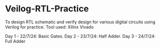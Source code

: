 # Veilog-RTL-Practice
To design RTL schematic and verify design for various digital circuits using Verilog for practice.
Tool used: Xilinx Vivado 

Day 1 - 22/7/24: Basic Gates.
Day 2 - 23/7/24: Half Adder.
Day 3 - 24/7/24: Full Adder
